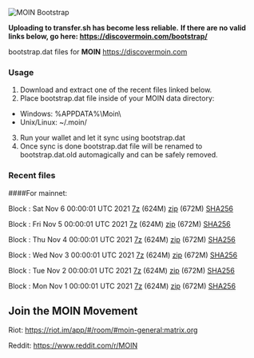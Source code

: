 ![MOIN Bootstrap](https://i.imgur.com/KjM1jMp.jpg)

**Uploading to transfer.sh has become less reliable.**
**If there are no valid links below, go here: https://discovermoin.com/bootstrap/**

bootstrap.dat files for **MOIN** https://discovermoin.com

### Usage

1. Download and extract one of the recent files linked below.
2. Place bootstrap.dat file inside of your MOIN data directory:
 - Windows: %APPDATA%\Moin\
 - Unix/Linux: ~/.moin/
3. Run your wallet and let it sync using bootstrap.dat
4. Once sync is done bootstrap.dat file will be renamed to bootstrap.dat.old automagically and can be safely removed.


### Recent files

####For mainnet:

Block : Sat Nov  6 00:00:01 UTC 2021 [7z](https://transfer.sh/oRJFwv/bootstrap.dat.20211106.7z) (624M) [zip](https://transfer.sh/HQGy9b/bootstrap.dat.20211106.zip) (672M) [SHA256](https://transfer.sh/9sO0pR/sha256.txt)

Block : Fri Nov  5 00:00:01 UTC 2021 [7z](https://transfer.sh/UT86jo/bootstrap.dat.20211105.7z) (624M) [zip](https://transfer.sh/DLyHH7/bootstrap.dat.20211105.zip) (672M) [SHA256](https://transfer.sh/hOQnvN/sha256.txt)

Block : Thu Nov  4 00:00:01 UTC 2021 [7z](https://transfer.sh/pFwY4T/bootstrap.dat.20211104.7z) (624M) [zip](https://transfer.sh/EbICDl/bootstrap.dat.20211104.zip) (672M) [SHA256](https://transfer.sh/uvqJp1/sha256.txt)

Block : Wed Nov  3 00:00:01 UTC 2021 [7z](https://transfer.sh/AhWg2D/bootstrap.dat.20211103.7z) (624M) [zip](https://transfer.sh/ypmqE7/bootstrap.dat.20211103.zip) (672M) [SHA256](https://transfer.sh/DjVjg6/sha256.txt)

Block : Tue Nov  2 00:00:01 UTC 2021 [7z](https://transfer.sh/d6sgST/bootstrap.dat.20211102.7z) (624M) [zip](https://transfer.sh/tQ2qNf/bootstrap.dat.20211102.zip) (672M) [SHA256](https://transfer.sh/5ceJJt/sha256.txt)

Block : Mon Nov  1 00:00:01 UTC 2021 [7z](https://transfer.sh/TOm1FV/bootstrap.dat.20211101.7z) (624M) [zip](https://transfer.sh/rTc5we/bootstrap.dat.20211101.zip) (672M) [SHA256](https://transfer.sh/W0CRtr/sha256.txt)

## Join the MOIN Movement

Riot: https://riot.im/app/#/room/#moin-general:matrix.org

Reddit: https://www.reddit.com/r/MOIN
